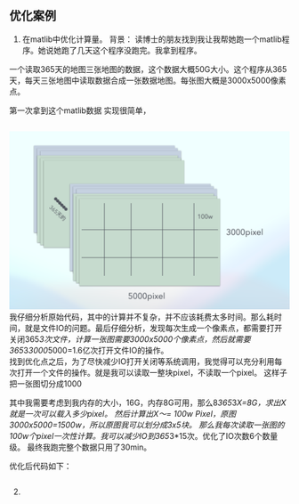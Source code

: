 ## 优化案例

1. 在matlib中优化计算量。
背景：
读博士的朋友找到我让我帮她跑一个matlib程序。她说她跑了几天这个程序没跑完。我拿到程序。

一个读取365天的地图三张地图的数据，这个数据大概50G大小。这个程序从365天，每天三张地图中读取数据合成一张数据地图。每张图大概是3000x5000像素点。

第一次拿到这个matlib数据
实现很简单，
```

```

![图示](image/image.png)
我仔细分析原始代码，其中的计算并不复杂，并不应该耗费太多时间。那么耗时间，就是文件IO的问题。最后仔细分析，发现每次生成一个像素点，都需要打开关闭365*3次文件，计算一张图需要3000x5000个像素点，然后就需要365*3*3000*5000=1.6亿次打开文件IO的操作。  
找到优化点之后，为了尽快减少IO打开关闭等系统调用，我觉得可以充分利用每次打开一个文件的操作。就是我可以读取一整块pixel，不读取一个pixel。
这样子把一张图切分成1000

其中我需要考虑到我内存的大小，16G，内存8G可用，那么8*365*3*X=8G，求出X就是一次可以载入多少pixel。
然后计算出X～= 100w Pixel，原图3000x5000=1500w，所以原图我可以划分成3x5块。
那么我每次读取一张图的100w个pixel一次性计算。我可以减少IO到365*3*15次。优化了IO次数6个数量级。
最终我跑完整个数据只用了30min。

优化后代码如下：

```
```



2. 